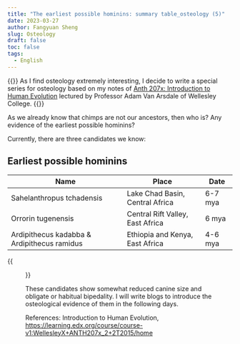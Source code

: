 ```yaml
---
title: "The earliest possible hominins: summary table_osteology (5)"
date: 2023-03-27
author: Fangyuan Sheng
slug: Osteology
draft: false
toc: false
tags:
  - English
---
```


{{<block class="info">}}
As I find osteology extremely interesting, I decide to write a special series for osteology based on my notes of [Anth 207x: Introduction to Human Evolution](https://learning.edx.org/course/course-v1:WellesleyX+ANTH207x_2+2T2015/home) lectured by Professor Adam Van Arsdale of Wellesley College. {{<end>}}


As we already know that chimps are not our ancestors, then who is? Any evidence of the earliest possible hominins? 

Currently, there are three candidates we know:

## Earliest possible hominins

| **Name** | **Place** | **Date** |
|---------|---------|---------|
| Sahelanthropus tchadensis | Lake Chad Basin, Central Africa | 6-7 mya |
| Orrorin tugenensis | Central Rift Valley, East Africa | 6 mya |
| Ardipithecus kadabba & Ardipithecus ramidus | Ethiopia and Kenya, East Africa | 4-6 mya |
  
{{<figure src="https://hellenshengfy.github.io/homini1.jpg">}}

These candidates show somewhat reduced canine size and obligate or habitual bipedality. I will write blogs to introduce the osteological evidence of them in the following days.

References: Introduction to Human Evolution, https://learning.edx.org/course/course-v1:WellesleyX+ANTH207x_2+2T2015/home
